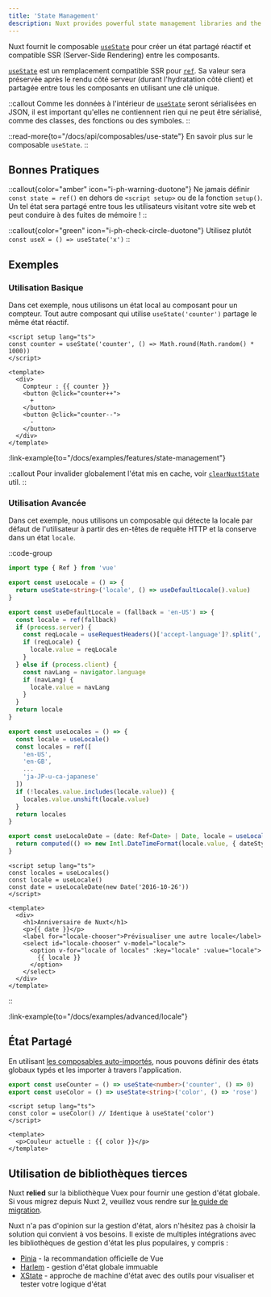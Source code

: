 ```yaml
---
title: 'State Management'
description: Nuxt provides powerful state management libraries and the useState composable to create a reactive and SSR-friendly shared state.
---
```


Nuxt fournit le composable [`useState`](/docs/api/composables/use-state) pour créer un état partagé réactif et compatible SSR (Server-Side Rendering) entre les composants.

[`useState`](/docs/api/composables/use-state) est un remplacement compatible SSR pour [`ref`](https://vuejs.org/api/reactivity-core.html#ref). Sa valeur sera préservée après le rendu côté serveur (durant l'hydratation côté client) et partagée entre tous les composants en utilisant une clé unique.

::callout
Comme les données à l'intérieur de [`useState`](/docs/api/composables/use-state) seront sérialisées en JSON, il est important qu'elles ne contiennent rien qui ne peut être sérialisé, comme des classes, des fonctions ou des symboles.
::

::read-more{to="/docs/api/composables/use-state"}
En savoir plus sur le composable `useState`.
::

## Bonnes Pratiques

::callout{color="amber" icon="i-ph-warning-duotone"}
Ne jamais définir `const state = ref()` en dehors de `<script setup>` ou de la fonction `setup()`.<br>
Un tel état sera partagé entre tous les utilisateurs visitant votre site web et peut conduire à des fuites de mémoire !
::

::callout{color="green" icon="i-ph-check-circle-duotone"}
Utilisez plutôt `const useX = () => useState('x')`
::

## Exemples

### Utilisation Basique

Dans cet exemple, nous utilisons un état local au composant pour un compteur. Tout autre composant qui utilise `useState('counter')` partage le même état réactif.

```vue [app.vue]
<script setup lang="ts">
const counter = useState('counter', () => Math.round(Math.random() * 1000))
</script>

<template>
  <div>
    Compteur : {{ counter }}
    <button @click="counter++">
      +
    </button>
    <button @click="counter--">
      -
    </button>
  </div>
</template>
```

:link-example{to="/docs/examples/features/state-management"}

::callout
Pour invalider globalement l'état mis en cache, voir [`clearNuxtState`](/docs/api/utils/clear-nuxt-state) util.
::

### Utilisation Avancée

Dans cet exemple, nous utilisons un composable qui détecte la locale par défaut de l'utilisateur à partir des en-têtes de requête HTTP et la conserve dans un état `locale`.

::code-group
```ts [composables/locale.ts]
import type { Ref } from 'vue'

export const useLocale = () => {
  return useState<string>('locale', () => useDefaultLocale().value)
}

export const useDefaultLocale = (fallback = 'en-US') => {
  const locale = ref(fallback)
  if (process.server) {    
    const reqLocale = useRequestHeaders()['accept-language']?.split(',')[0]
    if (reqLocale) {
      locale.value = reqLocale
    }
  } else if (process.client) {
    const navLang = navigator.language
    if (navLang) {
      locale.value = navLang
    }
  }
  return locale
}

export const useLocales = () => {
  const locale = useLocale()
  const locales = ref([
    'en-US',
    'en-GB',
    ...
    'ja-JP-u-ca-japanese'
  ])
  if (!locales.value.includes(locale.value)) {
    locales.value.unshift(locale.value)
  }
  return locales
}

export const useLocaleDate = (date: Ref<Date> | Date, locale = useLocale()) => {
  return computed(() => new Intl.DateTimeFormat(locale.value, { dateStyle: 'full' }).format(unref(date)))
}
```

```vue [app.vue]
<script setup lang="ts">
const locales = useLocales()
const locale = useLocale()
const date = useLocaleDate(new Date('2016-10-26'))
</script>

<template>
  <div>
    <h1>Anniversaire de Nuxt</h1>
    <p>{{ date }}</p>    
    <label for="locale-chooser">Prévisualiser une autre locale</label>
    <select id="locale-chooser" v-model="locale">
      <option v-for="locale of locales" :key="locale" :value="locale">
        {{ locale }}
      </option>
    </select>
  </div>
</template>
```
::

:link-example{to="/docs/examples/advanced/locale"}

## État Partagé

En utilisant [les composables auto-importés](/docs/guide/directory-structure/composables), nous pouvons définir des états globaux typés et les importer à travers l'application.

```ts [composables/states.ts]
export const useCounter = () => useState<number>('counter', () => 0)
export const useColor = () => useState<string>('color', () => 'rose')
```

```vue [app.vue]
<script setup lang="ts">
const color = useColor() // Identique à useState('color')
</script>

<template>
  <p>Couleur actuelle : {{ color }}</p>
</template>
```

## Utilisation de bibliothèques tierces

Nuxt **relied** sur la bibliothèque Vuex pour fournir une gestion d'état globale. Si vous migrez depuis Nuxt 2, veuillez vous rendre sur [le guide de migration](/docs/migration/configuration#vuex).

Nuxt n'a pas d'opinion sur la gestion d'état, alors n'hésitez pas à choisir la solution qui convient à vos besoins. Il existe de multiples intégrations avec les bibliothèques de gestion d'état les plus populaires, y compris :

- [Pinia](/modules/pinia) - la recommandation officielle de Vue
- [Harlem](/modules/harlem) - gestion d'état globale immuable
- [XState](/modules/xstate) - approche de machine d'état avec des outils pour visualiser et tester votre logique d'état